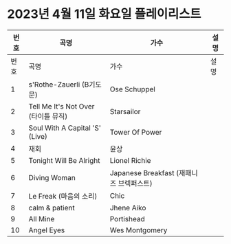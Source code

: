 # 2023년 4월 11일 화요일 플레이리스트

| 번호 | 곡명 | 가수 | 설명 |
|------|------|------|------|
| 번호 | 곡명 | 가수 | 설명 |
| 1 | s'Rothe-Zauerli (B기도문) | Ose Schuppel |  |
| 2 | Tell Me It's Not Over (타이틀 뮤직) | Starsailor |  |
| 3 | Soul With A Capital 'S' (Live) | Tower Of Power |  |
| 4 | 재회 | 윤상 |  |
| 5 | Tonight Will Be Alright | Lionel Richie |  |
| 6 | Diving Woman | Japanese Breakfast (재패니즈 브렉퍼스트) |  |
| 7 | Le Freak (마음의 소리) | Chic |  |
| 8 | calm & patient | Jhene Aiko |  |
| 9 | All Mine | Portishead |  |
| 10 | Angel Eyes | Wes Montgomery |  |
